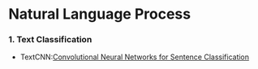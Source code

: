 # Natural Language Process

### 1. Text Classification
- TextCNN:[Convolutional Neural Networks for Sentence Classification](https://arxiv.org/pdf/1408.5882.pdf)